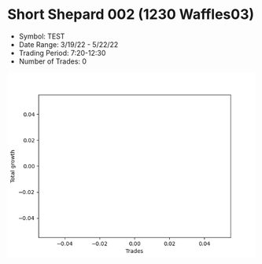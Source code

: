 # Short Shepard 002 (1230 Waffles03) 
- Symbol: TEST
- Date Range: 3/19/22 - 5/22/22
- Trading Period: 7:20-12:30
- Number of Trades: 0

![Plot](ShortShepard002(1230Waffles03)TEST.png)



































